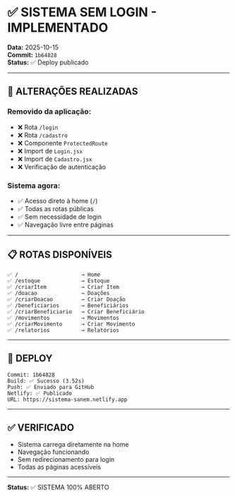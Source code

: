 # ✅ SISTEMA SEM LOGIN - IMPLEMENTADO

**Data:** 2025-10-15  
**Commit:** `1b64828`  
**Status:** ✅ Deploy publicado

---

## 🎯 ALTERAÇÕES REALIZADAS

### Removido da aplicação:
- ❌ Rota `/login`
- ❌ Rota `/cadastro`
- ❌ Componente `ProtectedRoute`
- ❌ Import de `Login.jsx`
- ❌ Import de `Cadastro.jsx`
- ❌ Verificação de autenticação

### Sistema agora:
- ✅ Acesso direto à home (`/`)
- ✅ Todas as rotas públicas
- ✅ Sem necessidade de login
- ✅ Navegação livre entre páginas

---

## 📋 ROTAS DISPONÍVEIS

```
✅ /                    → Home
✅ /estoque             → Estoque
✅ /criarItem           → Criar Item
✅ /doacao              → Doações
✅ /criarDoacao         → Criar Doação
✅ /beneficiarios       → Beneficiários
✅ /criarBeneficiario   → Criar Beneficiário
✅ /movimentos          → Movimentos
✅ /criarMovimento      → Criar Movimento
✅ /relatorios          → Relatórios
```

---

## 🚀 DEPLOY

```
Commit: 1b64828
Build: ✅ Sucesso (3.52s)
Push: ✅ Enviado para GitHub
Netlify: ✅ Publicado
URL: https://sistema-sanem.netlify.app
```

---

## ✅ VERIFICADO

- Sistema carrega diretamente na home
- Navegação funcionando
- Sem redirecionamento para login
- Todas as páginas acessíveis

---

**Status:** ✅ SISTEMA 100% ABERTO

